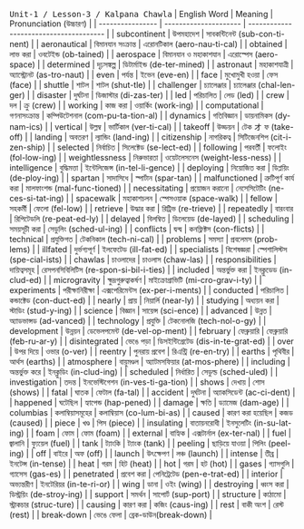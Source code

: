 <kbd>Unit-1 / Lesson-3 / Kalpana Chawla</kbd>
| English Word | Meaning | Pronunciation (উচ্চারণ) |
| ---------------- | --------------------- | -------------------------------------- |
| subcontinent | উপমহাদেশ | সাবকন্টিনেন্ট (sub-con-ti-nent) |
| aeronautical | বিমানযান সংক্রান্ত | এরোনটিকাল (aero-nau-ti-cal) |
| obtained | লাভ করা | ওবটেইন্ড (ob-tained) |
| aerospace | বিমানযান ও মহাকাশযান | এরোস্পেস (aero-space) |
| determined | দৃঢ়সঙ্কল্প | ডিটার্মাইন্ড (de-ter-mined) |
| astronaut | মহাকাশযাত্রী | অ্যাস্ট্রোনট (as-tro-naut) |
| even | পর্যন্ত | ইভেন (eve-en) |
| face | মুখোমুখী হওয়া | ফেস (face) |
| shuttle | শাটল | শাটল (shut-tle) |
| challenger | চ্যালেঞ্জার | চ্যালেঞ্জার (chal-len-ger) |
| disaster | দুর্ঘটনা | ডিজাস্টার (di-zas-ter) |
| led | পরিচালিত | লেড (led) |
| crew | দল | ক্রু (crew) |
| working | কাজ করা | ওয়ার্কিং (work-ing) |
| computational | গণনাসংক্রান্ত | কম্পিউটেশনাল (com-pu-ta-tion-al) |
| dynamics | গতিবিজ্ঞান | ডায়নামিকস (dy-nam-ics) |
| vertical | উল্লম্ব | ভার্টিকাল (ver-ti-cal) |
| takeoff | উড্ডয়ন | টেক オ ফ (take-off) |
| landing | অবতরণ | ল্যান্ডিং (land-ing) |
| citizenship | নাগরিকত্ব | সিটিজেনশিপ (cit-i-zen-ship) |
| selected | নির্বাচিত | সিলেক্টেড (se-lect-ed) |
| following | পরবর্তী | ফলোইং (fol-low-ing) |
| weightlessness | নিরুভারতা | ওয়েটলেসনেস (weight-less-ness) |
| intelligence | বুদ্ধিমত্তা | ইন্টেলিজেন্স (in-tel-li-gence) |
| deploying | নিয়োজিত করা | ডিপ্লয়িং (de-ploy-ing) |
| spartan | সাদাসিধে | স্পার্টান (spar-tan) |
| malfunctioned | ত্রুটিপূর্ণ কার্য করা | মালফাংশন্ড (mal-func-tioned) |
| necessitating | প্রয়োজন করানো | নেসেসিটেটিং (ne-ces-si-tat-ing) |
| spacewalk | মহাকাশচলন | স্পেসওয়াক (space-walk) |
| fellow | সহকর্মী | ফেলো (fel-low) |
| retrieve | উদ্ধার করা | রিট্রিভ (re-trieve) |
| repeatedly | বারংবার | রিপিটেডলি (re-peat-ed-ly) |
| delayed | বিলম্বিত | ডিলেয়েড (de-layed) |
| scheduling | সময়সূচী করা | সেডুলিং (sched-ul-ing) |
| conflicts | দ্বন্দ্ব | কনফ্লিক্টস (con-flicts) |
| technical | প্রযুক্তিগত | টেকনিকাল (tech-ni-cal) |
| problems | সমস্যা | প্রবলেমস (prob-lems) |
| illfated | দুর্ভগ্যপূর্ণ | ইলফেটেড (ill-fat-ed) |
| specialists | বিশেষজ্ঞরা | স্পেশালিস্টস (spe-cial-ists) |
| chawlas | চাওলাদের | চাওলাস (chaw-las) |
| responsibilities | দায়িত্বসমূহ | রেসপনসিবিলিটিস (re-spon-si-bil-i-ties) |
| included | অন্তর্ভুক্ত করা | ইনক্লুডেড (in-clud-ed) |
| microgravity | ক্ষুদ্রগুরুত্বাকর্ষণ | মাইক্রোগ্রাভিটি (mi-cro-grav-i-ty) |
| experiments | পরীক্ষানিরীক্ষা | এক্সপেরিমেন্টস (ex-per-i-ments) |
| conducted | পরিচালিত | কন্ডাক্টেড (con-duct-ed) |
| nearly | প্রায় | নিয়ার্লি (near-ly) |
| studying | অধ্যয়ন করা | স্টাডিং (stud-y-ing) |
| science | বিজ্ঞান | সায়েন্স (sci-ence) |
| advanced | উন্নত | অ্যাডভান্সড (ad-vanced) |
| technology | প্রযুক্তি | টেকনোলজি (tech-nol-o-gy) |
| development | উন্নয়ন | ডেভেলপমেন্ট (de-vel-op-ment) |
| february | ফেব্রুয়ারি | ফেব্রুয়ারি (feb-ru-ar-y) |
| disintegrated | ভেঙে পড়া | ডিসইন্টিগ্রেটেড (dis-in-te-grat-ed) |
| over | উপর দিয়ে | ওভার (o-ver) |
| reentry | পুনরায় প্রবেশ | রিএন্ট্রি (re-en-try) |
| earths | পৃথিবীর | আর্থস (earths) |
| atmosphere | বায়ুমণ্ডল | অ্যাটমসফিয়ার (at-mos-phere) |
| including | অন্তর্ভুক্ত করে | ইনক্লুডিং (in-clud-ing) |
| scheduled | নির্ধারিত | সেডুল্ড (sched-uled) |
| investigation | তদন্ত | ইনভেস্টিগেশন (in-ves-ti-ga-tion) |
| shows | দেখায় | শোস (shows) |
| fatal | ঘাতক | ফেটাল (fa-tal) |
| accident | দুর্ঘটনা | অ্যাকসিডেন্ট (ac-ci-dent) |
| happened | ঘটেছিল | হ্যাপেন্ড (hap-pened) |
| damage | ক্ষতি | ড্যামেজ (dam-age) |
| columbias | কলাম্বিয়াসমূহের | কলাম্বিয়াস (co-lum-bi-as) |
| caused | কারণ করা হয়েছিল | কজড (caused) |
| piece | খণ্ড | পিস (piece) |
| insulating | বাতায়নরোধী | ইনসুলেটিং (in-su-lat-ing) |
| foam | ফোম | ফোম (foam) |
| external | বাহ্যিক | এক্সটার্নাল (ex-ter-nal) |
| fuel | জ্বালানি | ফ্যুয়েল (fuel) |
| tank | ট্যাংকি | ট্যাংক (tank) |
| peeling | ছাড়িয়ে যাওয়া | পিলিং (peel-ing) |
| off | বাইরে | অফ (off) |
| launch | উৎক্ষেপণ | লঞ্চ (launch) |
| intense | তীব্র | ইনটেন্স (in-tense) |
| heat | গরম | হিট (heat) |
| hot | গরম | হট (hot) |
| gases | গ্যাসগুলি | গ্যাসেস (gas-es) |
| penetrated | প্রবেশ করা | পেনিট্রেটেড (pen-e-trat-ed) |
| interior | অভ্যন্তরীণ | ইনটেরিয়র (in-te-ri-or) |
| wing | ডানা | ওইং (wing) |
| destroying | ধ্বংস করা | ডিস্ট্রয়িং (de-stroy-ing) |
| support | সমর্থন | সাপোর্ট (sup-port) |
| structure | কাঠামো | স্ট্রাকচার (struc-ture) |
| causing | কারণ করা | কজিং (caus-ing) |
| rest | বাকী অংশ | রেস্ট (rest) |
| break-down | ভেঙে ফেলা | ব্রেক-ডাউন(break-down) |
